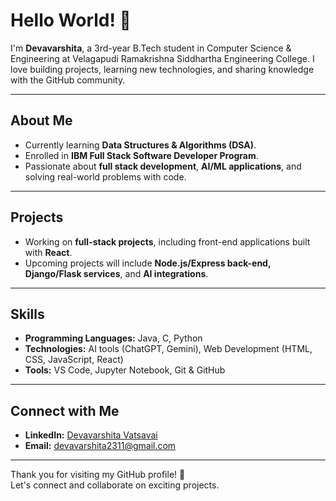 # Hello World! 👋
I'm **Devavarshita**, a 3rd-year B.Tech student in Computer Science & Engineering at Velagapudi Ramakrishna Siddhartha Engineering College. I love building projects, learning new technologies, and sharing knowledge with the GitHub community.

---

## About Me
- Currently learning **Data Structures & Algorithms (DSA)**.
- Enrolled in **IBM Full Stack Software Developer Program**.
- Passionate about **full stack development**, **AI/ML applications**, and solving real-world problems with code.

---

## Projects
- Working on **full-stack projects**, including front-end applications built with **React**.
- Upcoming projects will include **Node.js/Express back-end, Django/Flask services**, and **AI integrations**.

---

## Skills
- **Programming Languages:** Java, C, Python
- **Technologies:** AI tools (ChatGPT, Gemini), Web Development (HTML, CSS, JavaScript, React)
- **Tools:** VS Code, Jupyter Notebook, Git & GitHub

---

## Connect with Me
- **LinkedIn:** [Devavarshita Vatsavai](https://www.linkedin.com/in/devavarshita-vatsavai-venkatasai-a07080297)
- **Email:** devavarshita2311@gmail.com

---

Thank you for visiting my GitHub profile! 🚀  
Let's connect and collaborate on exciting projects.
